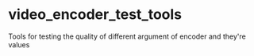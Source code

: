 # video_encoder_test_tools
Tools for testing the quality of different argument of encoder and they're values

